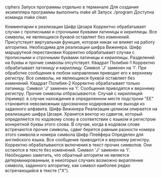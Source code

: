 ciphers
Запуск программы отдельно в терминале
    Для создания экземпляра программы выполнить
        make all
    Запуск
        ./program
    Доступна команда
        make clean

Комментарии к реализации
    Шифр Цезаря
        Корректно обрабатывает случаи с прописными и строчными буквами латиницы
        и кириллицы.
        Все символы, не являющиеся буквой оставляет без изменений.
        Присутствует виртуальная функция, которая никак не влияет на работу
        алгоритма. Необходима для реализации шифра Виженера.
    Шифр маршрутной перестановки
        Корректно обрабатывает случаи с прописными и строчными буквами латиницы
        и кириллицы.
        Разделений на буквы и прочие символы отсутствует.
    Квадрат Полибия-1
        Корректно обрабатывает латиницу и кириллицу. Символ 'J' заменен на 'I'.
        При обработке сообщения в любом направлении приводит его к верхнему регистру.
        Все символы, не являющиеся буквой оставляет без изменений.
    Квадрат Полибия-2
        Корректно обрабатывает только латиницу. Символ 'J' заменен на 'I'.
        Сообщения приводятся к верхнему регистру.
        Прочие символы отбрасываются.
        Случай с кириллицей (пример):
            в случае нахождения в определенном месте подстроки "ЕЕ" становится
            невозможным однозначное кодирование не выходя из заданного алфавита.
    Шифр Вижинера
        Реализация целиком опирается на реализацию шифра Цезаря.
        Хранится вектор из сдвигов, который определяется по кодовому слову
        в соответствии с языком и регистром конкретной буквы этого слова.
        В случае, когда в кодовом слове встречаются прочие символы, сдвиг берется
        равным разности номера этого символа и номера символа <space>
    Шифр Плейфера
        Определен для английского языка. Все сообщение приводится к верхнему регистру.
        Корректно обрабатываются включения в текст прочих символов. Они остаются
        в тексте без изменений. Символ 'J' заменен на 'I'.
        Необходимо заметить, что обратный алгоритм не является детерминированным,
        в некоторых случаях возможно вкрапление символа, заданного алгоритму, как
        символ наиболее редко встречающийся в тексте ("X").
